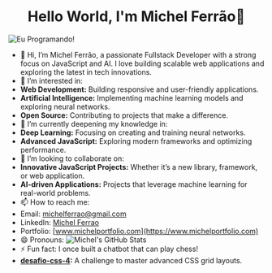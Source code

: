 <center><h1> Hello World, I'm Michel Ferrão👋 </h1></center>

![Eu Programando!](https://i.pinimg.com/originals/21/11/61/21116158daaeb1459b4ec0758505e1ad.gif)




<!-- Cabeçalhos -->





- 👋 Hi, I’m Michel Ferrão, a passionate Fullstack Developer with a strong focus on JavaScript and AI. I love building scalable web applications and exploring the latest in tech innovations.
- 👀 I’m interested in:
- **Web Development:** Building responsive and user-friendly applications.
- **Artificial Intelligence:** Implementing machine learning models and exploring neural networks.
- **Open Source:** Contributing to projects that make a difference.
- 🌱 I’m currently deepening my knowledge in:
- **Deep Learning:** Focusing on creating and training neural networks.
- **Advanced JavaScript:** Exploring modern frameworks and optimizing performance.
- 💞️ I’m looking to collaborate on:
- **Innovative JavaScript Projects:** Whether it’s a new library, framework, or web application.
- **AI-driven Applications:** Projects that leverage machine learning for real-world problems.
- 📫 How to reach me:
- Email: [michelferrao@gmail.com](mailto:michelferraorj@gmail.com)
- LinkedIn: [Michel Ferrao](https://www.linkedin.com/in/michel-de-carvalho-ferr%C3%A3o-silva-a79935a2/)
- Portfolio: [www.michelportfolio.com](https://www.michelportfolio.com)
- 😄 Pronouns: ![Michel's GitHub Stats](https://github-readme-stats.vercel.app/api?username=MichelFerrao&show_icons=true)
- ⚡ Fun fact: I once built a chatbot that can play chess!
- **[desafio-css-4](https://github.com/MichelFerrao/desafio-css-4):** A challenge to master advanced CSS grid layouts.
